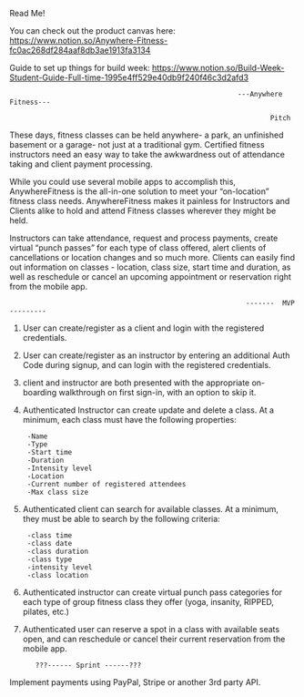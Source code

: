 Read Me!


You can check out the product canvas here: https://www.notion.so/Anywhere-Fitness-fc0ac268df284aaf8db3ae1913fa3134

Guide to set up things for build week: https://www.notion.so/Build-Week-Student-Guide-Full-time-1995e4ff529e40db9f240f46c3d2afd3

                                                            ---Anywhere Fitness---
                                                     
                                                                    Pitch
                                                                    
                                                                    
These days, fitness classes can be held anywhere- a park, an unfinished basement or a garage- not just at a traditional gym. Certified fitness instructors need an easy way to take the awkwardness out of attendance taking and client payment processing.

While you could use several mobile apps to accomplish this, AnywhereFitness is the all-in-one solution to meet your “on-location” fitness class needs. AnywhereFitness makes it painless for Instructors and Clients alike to hold and attend Fitness classes wherever they might be held.

Instructors can take attendance, request and process payments, create virtual “punch passes” for each type of class offered, alert clients of cancellations or location changes and so much more. Clients can easily find out information on classes - location, class size, start time and duration, as well as reschedule or cancel an upcoming appointment or reservation right from the mobile app.



                                                              -------  MVP ---------
                                                               
1. User can create/register as a client and login with the registered credentials.

2. User can create/register as an instructor by entering an additional Auth Code during signup, and can login with the registered credentials.

3. client and instructor are both presented with the appropriate on-boarding walkthrough on first sign-in, with an option to skip it.

4. Authenticated Instructor can create update and delete a class. At a minimum, each class must have the following properties:

        -Name
        -Type
        -Start time
        -Duration
        -Intensity level
        -Location
        -Current number of registered attendees
        -Max class size
        
5. Authenticated client can search for available classes. At a minimum, they must be able to search by the following criteria:

        -class time
        -class date
        -class duration
        -class type
        -intensity level
        -class location
        
6. Authenticated instructor can create virtual punch pass categories for each type of group fitness class they offer (yoga, insanity, RIPPED, pilates, etc.)

7. Authenticated user can reserve a spot in a class with available seats open, and can reschedule or cancel their current reservation from the mobile app.



          ???------ Sprint ------???
          
 Implement payments using PayPal, Stripe or another 3rd party API.
        
        
